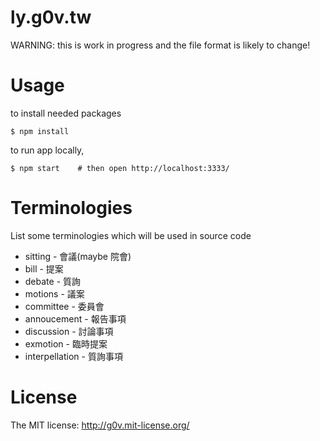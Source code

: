 ly.g0v.tw
=========

WARNING: this is work in progress and the file format is likely to change!

# Usage

to install needed packages

    $ npm install

to run app locally,

    $ npm start    # then open http://localhost:3333/

# Terminologies

List some terminologies which will be used in source code

* sitting - 會議(maybe 院會)
* bill - 提案
* debate - 質詢
* motions - 議案
* committee - 委員會
* annoucement - 報告事項
* discussion - 討論事項
* exmotion - 臨時提案
* interpellation - 質詢事項

# License

The MIT license: http://g0v.mit-license.org/
